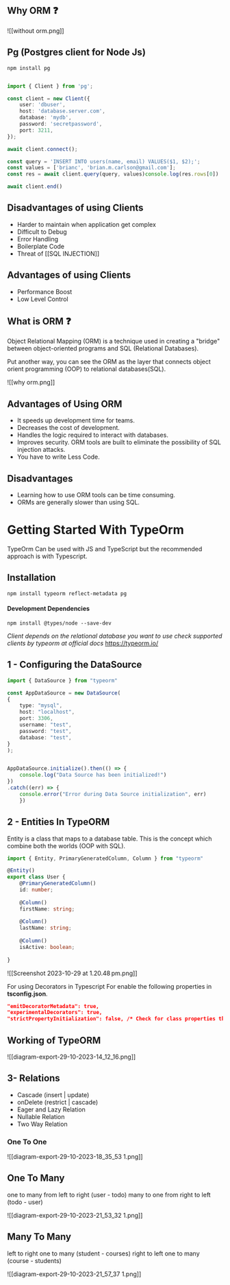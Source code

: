 
## Why ORM ❓

![[without orm.png]]
## Pg (Postgres client for Node Js)

```
npm install pg
```

```ts

import { Client } from 'pg';

const client = new Client({
	user: 'dbuser',
	host: 'database.server.com',
	database: 'mydb',
	password: 'secretpassword',
	port: 3211,
});

await client.connect();

const query = 'INSERT INTO users(name, email) VALUES($1, $2);';
const values = ['brianc', 'brian.m.carlson@gmail.com'];
const res = await client.query(query, values)console.log(res.rows[0])

await client.end()

```

## Disadvantages of using Clients

- Harder to maintain when application get complex
- Difficult to Debug
- Error Handling
- Boilerplate Code
- Threat of [[SQL INJECTION]]

## Advantages of using Clients

- Performance Boost
- Low Level Control


## What is ORM ❓

Object Relational Mapping (ORM) is a technique used in creating a "bridge" between object-oriented programs and SQL (Relational Databases).

Put another way, you can see the ORM as the layer that connects object orient programming (OOP) to relational databases(SQL).


![[why orm.png]]
## Advantages of Using ORM

- It speeds up development time for teams.
- Decreases the cost of development.
- Handles the logic required to interact with databases.
- Improves security. ORM tools are built to eliminate the possibility of SQL injection attacks.
- You have to write Less Code.

## Disadvantages

- Learning how to use ORM tools can be time consuming.
- ORMs are generally slower than using SQL.


# Getting Started With TypeOrm

TypeOrm Can be used with JS and TypeScript but the recommended approach is with Typescript.

## Installation

```
npm install typeorm reflect-metadata pg
```

####  Development Dependencies

```
npm install @types/node --save-dev
```


*Client depends on the relational database you want to use check supported clients by typeorm at official docs* 
https://typeorm.io/


## 1 - Configuring the DataSource


``` ts
import { DataSource } from "typeorm"

const AppDataSource = new DataSource(
{ 
	type: "mysql", 
	host: "localhost", 
	port: 3306, 
	username: "test", 
	password: "test", 
	database: "test", 
}
);


AppDataSource.initialize().then(() => { 
	console.log("Data Source has been initialized!") 
})
.catch((err) => { 
	console.error("Error during Data Source initialization", err) 
	})

```

## 2 - Entities In TypeORM

Entity is a class that maps to a database table. This is the concept which combine both the worlds (OOP with SQL).

```ts
import { Entity, PrimaryGeneratedColumn, Column } from "typeorm"

@Entity() 
export class User { 
	@PrimaryGeneratedColumn() 
	id: number;
	
	@Column() 
	firstName: string;
	 
	@Column() 
	lastName: string; 
	
	@Column() 
	isActive: boolean;
	
}
```

![[Screenshot 2023-10-29 at 1.20.48 pm.png]]


For using Decorators in Typescript For enable the following properties in **tsconfig.json**.

```json
"emitDecoratorMetadata": true,
"experimentalDecorators": true,
"strictPropertyInitialization": false, /* Check for class properties that are declared but not set in the constructor. */
```

## Working of TypeORM


![[diagram-export-29-10-2023-14_12_16.png]]

## 3- Relations

- Cascade (insert | update)
- onDelete (restrict | cascade)
- Eager and Lazy Relation
- Nullable Relation
- Two Way Relation

### One To One


![[diagram-export-29-10-2023-18_35_53 1.png]]

## One To Many

one to many from left to right (user - todo)
many to one from right to left (todo - user)

![[diagram-export-29-10-2023-21_53_32 1.png]]


## Many To Many

left to right one to many (student - courses)
right to left one to many (course - students)

![[diagram-export-29-10-2023-21_57_37 1.png]]